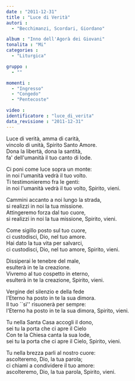 ```yaml
---
date : "2011-12-31"
title : "Luce di Verità"
autori : 
  - "Becchimanzi, Scordari, Giordano"

album : "Inno dell'Agorà dei Giovani"
tonalita : "Mi"
categories : 
  - "Liturgica"

gruppo : 
  - ""

momenti : 
  - "Ingresso"
  - "Congedo"
  - "Pentecoste"

video : 
identificatore : "luce_di_verita"
data_revisione : "2011-12-31"
---
```

  
  
  
Luce di verità, amma di carità,  
vincolo di unità, Spirito Santo Amore.  
Dona la libertà, dona la santità,  
fa' dell'umanità il tuo canto di lode.  
  
  
  
 Ci poni come luce sopra un monte:  
 in noi l'umanità vedrà il tuo volto.    
 Ti testimonieremo fra le genti:  
 in noi l'umanità vedrà il tuo volto, Spirito, vieni.  
  
  
  
  
Cammini accanto a noi lungo la strada,  
si realizzi in noi la tua missione.  
Attingeremo forza dal tuo cuore,  
si realizzi in noi la tua missione, Spirito, vieni.  
  
  
  
  
Come sigillo posto sul tuo cuore,  
ci custodisci, Dio, nel tuo amore.  
Hai dato la tua vita per salvarci,  
ci custodisci, Dio, nel tuo amore, Spirito, vieni.  
  
  
  
  
Dissiperai le tenebre del male,  
esulterà in te la creazione.  
Vivremo al tuo cospetto in eterno,  
esulterà in te la creazione, Spirito, vieni.  
  
  
  
  
Vergine del silenzio e della fede  
l'Eterno ha posto in te la sua dimora.  
Il tuo ``sì'' risuonerà per sempre:  
l'Eterno ha posto in te la sua dimora, Spirito, vieni.  
  
  
  
  
Tu nella Santa Casa accogli il dono,  
sei tu la porta che ci apre il Cielo  
Con te la Chiesa canta la sua lode,  
sei tu la porta che ci apre il Cielo, Spirito, vieni.  
  
  
  
  
Tu nella brezza parli al nostro cuore:  
ascolteremo, Dio, la tua parola;  
ci chiami a condividere il tuo amore:  
ascolteremo, Dio, la tua parola, Spirito, vieni.  
  
  
  
  
